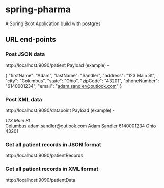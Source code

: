 # spring-pharma
A Spring Boot Application build with postgres

## URL end-points

### Post JSON data
http://localhost:9090/patient
Payload (example) - 

{
    "firstName": "Adam",
    "lastName": "Sandler",
    "address": "123 Main St",
    "city": "Columbus",
    "state": "Ohio",
    "zipCode": "43201",
    "phoneNumber": "6140001234",
    "email": "adam.sandler@outlook.com"
}

### Post XML data
http://localhost:9090/datapoint
Payload (example) - 

<?xml version="1.0" encoding="UTF-8"?>
<patient>
   <address>123 Main St</address>
   <city>Columbus</city>
   <email>adam.sandler@outlook.com</email>
   <firstName>Adam</firstName>
   <lastName>Sandler</lastName>
   <phoneNumber>6140001234</phoneNumber>
   <state>Ohio</state>
   <zipCode>43201</zipCode>
</patient>


### Get all patient records in JSON format
http://localhost:9090/patientRecords

### Get all patient records in XML format
http://localhost:9090/patientData

